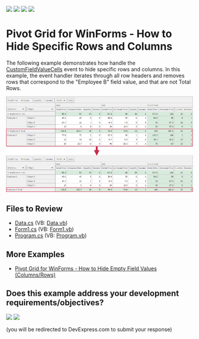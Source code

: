 <!-- default badges list -->
![](https://img.shields.io/endpoint?url=https://codecentral.devexpress.com/api/v1/VersionRange/128582039/21.2.3%2B)
[![](https://img.shields.io/badge/Open_in_DevExpress_Support_Center-FF7200?style=flat-square&logo=DevExpress&logoColor=white)](https://supportcenter.devexpress.com/ticket/details/E2769)
[![](https://img.shields.io/badge/📖_How_to_use_DevExpress_Examples-e9f6fc?style=flat-square)](https://docs.devexpress.com/GeneralInformation/403183)
[![](https://img.shields.io/badge/💬_Leave_Feedback-feecdd?style=flat-square)](#does-this-example-address-your-development-requirementsobjectives)
<!-- default badges end -->

# Pivot Grid for WinForms - How to Hide Specific Rows and Columns

The following example demonstrates how handle the [CustomFieldValueCells](https://docs.devexpress.com/WindowsForms/DevExpress.XtraPivotGrid.PivotGridControl.CustomFieldValueCells) event to hide specific rows and columns. In this example, the event handler iterates through all row headers and removes rows that correspond to the "Employee B" field value, and that are not Total Rows.

![Pivot Grid](images/pivotgrid.png)

## Files to Review

* [Data.cs](./CS/Data.cs) (VB: [Data.vb](./VB/Data.vb))
* [Form1.cs](./CS/Form1.cs) (VB: [Form1.vb](./VB/Form1.vb))
* [Program.cs](./CS/Program.cs) (VB: [Program.vb](./VB/Program.vb))

## More Examples 

- [Pivot Grid for WinForms - How to Hide Empty Field Values (Columns/Rows)](https://github.com/DevExpress-Examples/how-to-hide-empty-field-values-columns-rows-e2807)
<!-- feedback -->
## Does this example address your development requirements/objectives?

[<img src="https://www.devexpress.com/support/examples/i/yes-button.svg"/>](https://www.devexpress.com/support/examples/survey.xml?utm_source=github&utm_campaign=winforms-pivot-grid-hide-specific-columns-and-rows&~~~was_helpful=yes) [<img src="https://www.devexpress.com/support/examples/i/no-button.svg"/>](https://www.devexpress.com/support/examples/survey.xml?utm_source=github&utm_campaign=winforms-pivot-grid-hide-specific-columns-and-rows&~~~was_helpful=no)

(you will be redirected to DevExpress.com to submit your response)
<!-- feedback end -->
